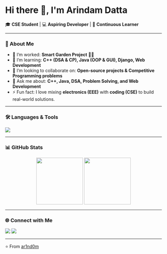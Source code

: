 # Hi there 👋, I'm Arindam Datta  

🎓 **CSE Student** | 💻 **Aspiring Developer** | 🌱 **Continuous Learner**  

---

### 🚀 About Me  
- 🔭 I’m worked: **Smart Garden Project** 🌱🤖  
- 🌱 I’m learning: **C++ (DSA & CP), Java (OOP & GUI), Django, Web Development**  
- 👯 I’m looking to collaborate on: **Open-source projects & Competitive Programming problems**  
- 💬 Ask me about: **C++, Java, DSA, Problem Solving, and Web Development**  
- ⚡ Fun fact: I love mixing **electronics (EEE)** with **coding (CSE)** to build real-world solutions.  

---

### 🛠️ Languages & Tools  
<p align="left">
  <img src="https://skillicons.dev/icons?i=cpp,java,python,html,css,javascript,react,django,mysql,git,linux,vscode" />
</p>

---

### 📊 GitHub Stats  
<p align="center">
  <img src="https://github-readme-stats.vercel.app/api?username=ar1nd0m&show_icons=true&theme=tokyonight" height="150"/>
  <img src="https://github-readme-stats.vercel.app/api/top-langs/?username=ar1nd0m&layout=compact&theme=tokyonight" height="150"/>
</p>

---

### 🌐 Connect with Me  
<p align="left">
  <a href="https://www.linkedin.com/in/YOUR-LINK" target="_blank"><img src="https://skillicons.dev/icons?i=linkedin" /></a>
  <a href="mailto:YOUR-EMAIL@gmail.com"><img src="https://skillicons.dev/icons?i=gmail" /></a>
</p>

---

⭐️ From [ar1nd0m](https://github.com/ar1nd0m)
